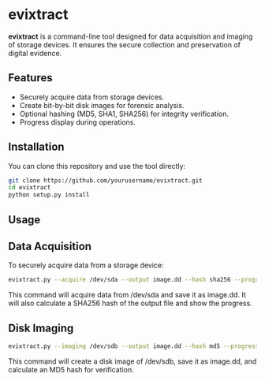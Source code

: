 # evixtract

**evixtract** is a command-line tool designed for data acquisition and imaging of storage devices. It ensures the secure collection and preservation of digital evidence.

## Features
- Securely acquire data from storage devices.
- Create bit-by-bit disk images for forensic analysis.
- Optional hashing (MD5, SHA1, SHA256) for integrity verification.
- Progress display during operations.

## Installation

You can clone this repository and use the tool directly:

```bash
git clone https://github.com/yourusername/evixtract.git
cd evixtract
python setup.py install
```
## Usage 
## Data Acquisition

To securely acquire data from a storage device:

```bash
evixtract.py --acquire /dev/sda --output image.dd --hash sha256 --progress
```
This command will acquire data from /dev/sda and save it as image.dd. It will also calculate a SHA256 hash of the output file and show the progress.

## Disk Imaging

```bash
evixtract.py --imaging /dev/sdb --output image.dd --hash md5 --progress
```
This command will create a disk image of /dev/sdb, save it as image.dd, and calculate an MD5 hash for verification.
